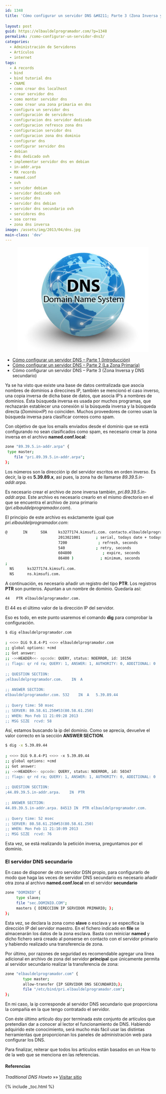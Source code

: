 ```yaml
---
id: 1348
title: 'Cómo configurar un servidor DNS &#8211; Parte 3 (Zona Inversa y DNS secundario)'

layout: post
guid: https://elbauldelprogramador.com/?p=1348
permalink: /como-configurar-un-servidor-dns3/
categories:
  - Administración de Servidores
  - Artículos
  - internet
tags:
  - A records
  - bind
  - bind tutorial dns
  - CNAME
  - como crear dns localhost
  - crear servidor dns
  - como montar servidor dns
  - como crear una zona primaria en dns
  - configura un servidor dns
  - configuración de servidores
  - configuracion dns servidor dedicado
  - configuracion refresco zona dns
  - configuracion servidor dns
  - configuracion zona dns dominio
  - configurar dns
  - configurar servidor dns
  - debian
  - dns dedicado ovh
  - implementar servidor dns en debian
  - in-addr.arpa
  - MX records
  - named.conf
  - ovh
  - servidor debian
  - servidor dedicado ovh
  - servidor dns
  - servidor dns debian
  - servidor dns secundario ovh
  - servidores dns
  - soa correo
  - zona dns inversa
image: /assets/img/2013/04/dns.jpg
main-class: 'dev'
---
```


<figure>
  <a href="/assets/img/2013/04/dns.jpg"><img src="/assets/img/2013/04/dns.jpg" title="{{ page.title }}" alt="{{ page.title }}" /></a>
</figure>

* [Cómo configurar un servidor DNS &#8211; Parte 1 (Introducción)][1]
* [Cómo configurar un servidor DNS &#8211; Parte 2 (La Zona Primaria)][2]
* Cómo configurar un servidor DNS &#8211; Parte 3 (Zona Inversa y DNS secundario)

Ya se ha visto que existe una base de datos centralizada que asocia nombres de dominios a direccines IP, también se mencionó el caso inverso, una copia inversa de dicha base de datos, que asocia IP&#8217;s a nombres de dominios. Ésta búsqueda inversa es usada por muchos programas, que rechazarán establecer una conexión si la búsqueda inversa y la búsqueda directa (*Dominio»IP*) no coinciden. Muchos proveedores de correo usan la búsqueda inversa para clasificar correos como spam.

Con objetivo de que los emails enviados desde el dominio que se está configurando no sean clasificados como spam, es necesario crear la zona inversa en el archivo **named.conf.local**:

```bash
zone "89.39.5.in-addr.arpa" {
 type master;
    file "pri.89.39.5.in-addr.arpa";
};

```

Los números son la dirección ip del servidor escritos en orden inverso. Es decir, la ip es **5.39.89.x**, así pues, la zona ha de llamarse *89.39.5.in-addr.arpa*.

Es necesario crear el archivo de zone inversa también, *pri.89.39.5.in-addr.arpa*. Este archivo es necesario crearlo en el mismo directorio en el que se encuentra el archivo de zona primario (*pri.elbauldelprogramador.com*).

El principio de este archivo es exáctamente igual que *pri.elbauldelprogramador.com*:  

<!--ad-->

```bash
@       IN      SOA     ks3277174.kimsufi.com. contacto.elbauldelprogramador.com. (
                        2013021001       ; serial, todays date + todays serial #
                        7200              ; refresh, seconds
                        540              ; retry, seconds
                        604800              ; expire, seconds
                        86400 )            ; minimum, seconds
;
  NS      ks3277174.kimsufi.com.
  NS      ns.kimsufi.com.

```

A continuación, es necesario añadir un registro del tipo **PTR**. Los registros **PTR** son punteros. Apuntan a un nombre de dominio. Quedaría así:

```bash
44   PTR elbauldelprogramador.com.

```

El 44 es el último valor de la dirección IP del servidor.

Eso es todo, en este punto usaremos el comando **dig** para comprobar la configuración.

```bash
$ dig elbauldelprogramador.com

; <<>> DiG 9.8.4-P1 <<>> elbauldelprogramador.com
;; global options: +cmd
;; Got answer:
;; ->>HEADER<<- opcode: QUERY, status: NOERROR, id: 10156
;; flags: qr rd ra; QUERY: 1, ANSWER: 1, AUTHORITY: 0, ADDITIONAL: 0

;; QUESTION SECTION:
;elbauldelprogramador.com.    IN  A

;; ANSWER SECTION:
elbauldelprogramador.com. 532    IN  A   5.39.89.44

;; Query time: 50 msec
;; SERVER: 80.58.61.250#53(80.58.61.250)
;; WHEN: Mon Feb 11 21:09:28 2013
;; MSG SIZE  rcvd: 58

```

Así, estamos buscando la ip del dominio. Como se aprecia, devuelve el valor correcto en la sección **ANSWER SECTION**.

```bash
$ dig -x 5.39.89.44

; <<>> DiG 9.8.4-P1 <<>> -x 5.39.89.44
;; global options: +cmd
;; Got answer:
;; ->>HEADER<<- opcode: QUERY, status: NOERROR, id: 50347
;; flags: qr rd ra; QUERY: 1, ANSWER: 1, AUTHORITY: 0, ADDITIONAL: 0

;; QUESTION SECTION:
;44.89.39.5.in-addr.arpa.    IN  PTR

;; ANSWER SECTION:
44.89.39.5.in-addr.arpa. 84513 IN  PTR elbauldelprogramador.com.

;; Query time: 52 msec
;; SERVER: 80.58.61.250#53(80.58.61.250)
;; WHEN: Mon Feb 11 21:10:09 2013
;; MSG SIZE  rcvd: 76

```

Esta vez, se está realizando la petición inversa, preguntamos por el dominio.

### El servidor DNS secundario

En caso de disponer de otro servidor DSN propio, para configurarlo de modo que haga las veces de servidor DNS secundario es necesario añadir otra zona al archivo **named.conf.local** en el servidor **secundario**

```bash
zone "DOMINIO" {
     type slave;
     file "sec.DOMINIO.COM";
     masters { DIRECCION IP SERVIDOR PRIMARIO; };
};

```

Esta vez, se declara la zona como **slave** o esclava y se especifica la dirección IP del servidor maestro. En el fichero indicado en **file** se almacenarán los datos de la zona esclava. Basta con reiniciar **named** y dicho fichero será creado al ponserse en contacto con el servidor primario y habiendo realizado una transferencia de zona.

Por último, por razones de seguridad es recomendable agregar una línea adicional en archivo de zona del servidor **principal** que únicamente permita al servidor secundario realizar la transferencia de zona:

```bash
zone "elbauldelprogramador.com" {
        type master;
        allow-transfer {IP SERVIDOR DNS SECUNDARIO;};
        file "/etc/bind/pri.elbauldelprogramador.com";
};

```

En mi caso, la ip corresponde al servidor DNS secundario que proporciona la compañia en la que tengo contratado el servidor.

Con éste último artículo doy por terminada este conjunto de artículos que pretendían dar a conocer al lector el funcionamiento de DNS. Habiendo adquirido este conocimiento, será mucho más fácil usar las distintas herramientas que proporcionan los paneles de administración web para configurar los DNS.

Para finalizar, reiterar que todos los artículos están basados en un How to de la web que se menciona en las referencias.

#### Referencias

*Traditional DNS Howto* »» <a href="http://www.howtoforge.com/traditional_dns_howto" target="_blank">Visitar sitio</a>



 [1]: /como-configurar-un-servidor-dns/ "Cómo configurar un servidor DNS – Parte 1 (Introducción)"
 [2]: /como-configurar-un-servidor-dns2/ "Cómo configurar un servidor DNS – Parte 2 (La Zona Primaria)"

{% include _toc.html %}
